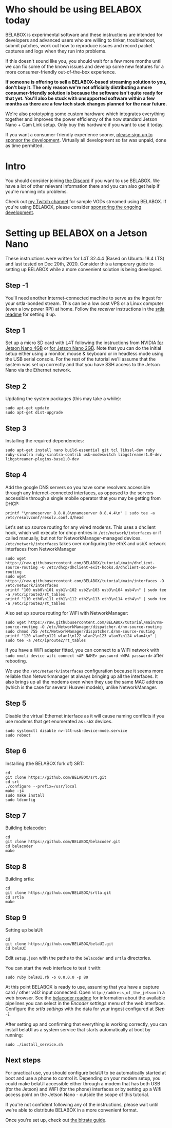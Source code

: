 Who should be using BELABOX today
=================================

BELABOX is experimental software and these instructions are intended for developers and advanced users who are willing to tinker, troubleshoot, submit patches, work out how to reproduce issues and record packet captures and logs when they run into problems.

If this doesn't sound like you, you should wait for a few more months until we can fix some of the known issues and develop some new features for a more consumer-friendly out-of-the-box experience.

**If someone is offering to sell a BELABOX-based streaming solution to you, don't buy it. The only reason we're not officially distributing a more consumer-friendly solution is because the software isn't quite ready for that yet. You'll also be stuck with unsupported software within a few months as there are a few tech stack changes planned for the near future.**

We're also prototyping some custom hardware which integrates everything together and improves the power efficiency of the now standard Jetson Nano + Cam Link setup. Only buy this hardware if you want to use it today.

If you want a consumer-friendly experience sooner, [please sign up to sponsor the development](https://github.com/sponsors/rationalsa). Virtually all development so far was unpaid, done as time permitted.


Intro
=====

You should consider joining [the Discord](https://discord.gg/hS8TcpsCKu) if you want to use BELABOX. We have a lot of other relevant information there and you can also get help if you're running into problems.

Check out [my Twitch channel](https://www.twitch.tv/rationalirl) for sample VODs streamed using BELABOX. If you're using BELABOX, please consider [sponsoring the ongoing development](https://github.com/sponsors/rationalsa).


Setting up BELABOX on a Jetson Nano
===================================

These instructions were written for L4T 32.4.4 (Based on Ubuntu 18.4 LTS) and last tested on Dec 20th, 2020. Consider this a temporary guide to setting up BELABOX while a more convenient solution is being developed.

Step -1
-------
You'll need another Internet-connected machine to serve as the ingest for your srtla-bonded stream. This can be a low cost VPS or a Linux computer (even a low power RPi) at home. Follow the *receiver* instructions in the [srtla readme](https://github.com/BELABOX/srtla/) for setting it up.

Step 1
------
Set up a micro SD card with L4T following the instructions from NVIDIA [for Jetson Nano 4GB](https://developer.nvidia.com/embedded/learn/get-started-jetson-nano-devkit) or [for Jetson Nano 2GB](https://developer.nvidia.com/embedded/learn/get-started-jetson-nano-2gb-devkit). Note that you can do the initial setup either using a monitor, mouse & keyboard or in headless mode using the USB serial console. For the rest of the tutorial we'll assume that the system was set up correctly and that you have SSH access to the Jetson Nano via the Ethernet network.

Step 2
------
Updating the system packages (this may take a while):

    sudo apt-get update
    sudo apt-get dist-upgrade

Step 3
------
Installing the required dependencies:

    sudo apt-get install nano build-essential git tcl libssl-dev ruby ruby-sinatra ruby-sinatra-contrib usb-modeswitch libgstreamer1.0-dev libgstreamer-plugins-base1.0-dev
    
Step 4
------
Add the google DNS servers so you have some resolvers accessible through any Internet-connected interfaces, as opposed to the servers accessible through a single mobile operator that you may be getting from DHCP:

    printf "\nnameserver 8.8.8.8\nnameserver 8.8.4.4\n" | sudo tee -a /etc/resolvconf/resolv.conf.d/head

Let's set up source routing for any wired modems. This uses a dhclient hook, which will execute for dhcp entries in `/etc/network/interfaces` or if called manually, but not for NetworkManager-managed devices. `/etc/network/interfaces` takes over configuring the ethX and usbX network interfaces from NetworkManager

    sudo wget https://raw.githubusercontent.com/BELABOX/tutorial/main/dhclient-source-routing -O /etc/dhcp/dhclient-exit-hooks.d/dhclient-source-routing
    sudo wget https://raw.githubusercontent.com/BELABOX/tutorial/main/interfaces -O /etc/network/interfaces
    printf "100 usb0\n101 usb1\n102 usb2\n103 usb3\n104 usb4\n" | sudo tee -a /etc/iproute2/rt_tables
    printf "110 eth0\n111 eth1\n112 eth2\n113 eth3\n114 eth4\n" | sudo tee -a /etc/iproute2/rt_tables

Also set up source routing for WiFi with NetworkManager:

    sudo wget https://raw.githubusercontent.com/BELABOX/tutorial/main/nm-source-routing -O /etc/NetworkManager/dispatcher.d/nm-source-routing
    sudo chmod 755 /etc/NetworkManager/dispatcher.d/nm-source-routing
    printf "120 wlan0\n121 wlan1\n122 wlan2\n123 wlan3\n124 wlan4\n" | sudo tee -a /etc/iproute2/rt_tables

If you have a WiFi adapter fitted, you can connect to a WiFi network with `sudo nmcli device wifi connect <AP NAME> password <WPA password>` after rebooting.

We use the `/etc/network/interfaces` configuration because it seems more reliable than Networkmanager at always bringing up all the interfaces. It also brings up all the modems even when they use the same MAC address (which is the case for several Huawei models), unlike NetworkManager.

Step 5
------
Disable the virtual Ethernet interface as it will cause naming conflicts if you use modems that get enumerated as `usbX` devices.

    sudo systemctl disable nv-l4t-usb-device-mode.service
    sudo reboot

Step 6
------
Installing (the BELABOX fork of) SRT:

    cd
    git clone https://github.com/BELABOX/srt.git
    cd srt
    ./configure --prefix=/usr/local
    make -j4
    sudo make install
    sudo ldconfig

Step 7
------
Building belacoder:

    cd
    git clone https://github.com/BELABOX/belacoder.git
    cd belacoder
    make
    
Step 8
------
Building srtla:

    cd
    git clone https://github.com/BELABOX/srtla.git
    cd srtla
    make

Step 9
------
Setting up belaUI:

    cd
    git clone https://github.com/BELABOX/belaUI.git
    cd belaUI

Edit `setup.json` with the paths to the `belacoder` and `srtla` directories.

You can start the web interface to test it with:

    sudo ruby belaUI.rb -o 0.0.0.0 -p 80

At this point BELABOX is ready to use, assuming that you have a capture card / other v4l2 input connected. Open `http://address_of_the_jetson` in a web browser. See the [belacoder readme](https://github.com/BELABOX/belacoder) for information about the available pipelines you can select in the *Encoder settings* menu of the web interface. Configure the *srtla settings* with the data for your ingest configured at *Step -1*.

After setting up and confirming that everything is working correctly, you can install belaUI as a system service that starts automatically at boot by running:

    sudo ./install_service.sh


Next steps
----------

For practical use, you should configure belaUI to be automatically started at boot and use a phone to control it. Depending on your modem setup, you could make belaUI accessible either through a modem that has both USB (for the Jetson) and WiFI (for the phone) interfaces or by setting up a Wifi access point on the Jetson Nano - outside the scope of this tutorial.

If you're not confident following any of the instructions, please wait until we're able to distribute BELABOX in a more convenient format.

Once you're set up, check out [the bitrate guide](https://github.com/BELABOX/tutorial/blob/main/bitrate_guide.md).
